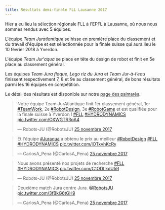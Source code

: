 ```yaml
---
title: Résultats demi-finale FLL Lausanne 2017
---
```


Hier a eu lieu la sélection régionale FLL à l'EPFL à Lausanne, où nous nous sommes rendus avec 5 équipes.

L'équipe *Team Juratlantique* se hisse en première place du classement et du travail d'équipe et est sélectionnée pour la finale suisse qui aura lieu le 10 février 2018 à Yverdon.

L'équipe *Team Jur'aqua* se place en tête du design de robot et finit en 5e place au classement général.

Les équipes *Team Jura flaque*, *Lego riz du Jura* et *Team Jur-à-l'eau* finissent respectivement 7, 8 et 9e au classement général, de bons résultats parmi les 16 équipes en compétition.

<!--more-->

Le détail des résultats est disponible sur notre [page des palmarès](/palmares).

<blockquote class="twitter-tweet" data-lang="fr"><p lang="fr" dir="ltr">Notre équipe Team JurAtlantique finit 1er classement général, 1er <a href="https://twitter.com/hashtag/TeamWork?src=hash&amp;ref_src=twsrc%5Etfw">#TeamWork</a>, 2e <a href="https://twitter.com/hashtag/RobotDesign?src=hash&amp;ref_src=twsrc%5Etfw">#RobotDesign</a>, 3e <a href="https://twitter.com/hashtag/RobotGame?src=hash&amp;ref_src=twsrc%5Etfw">#RobotGame</a> et est qualifiée pour la finale suisse à Yverdon ! <a href="https://twitter.com/hashtag/FLL?src=hash&amp;ref_src=twsrc%5Etfw">#FLL</a> <a href="https://twitter.com/hashtag/HYDRODYNAMICS?src=hash&amp;ref_src=twsrc%5Etfw">#HYDRODYNAMICS</a> <a href="https://t.co/OXWGTR3qA4">pic.twitter.com/OXWGTR3qA4</a></p>&mdash; Robots-JU (@RobotsJU) <a href="https://twitter.com/RobotsJU/status/934489598549512193?ref_src=twsrc%5Etfw">25 novembre 2017</a></blockquote>
<blockquote class="twitter-tweet" data-conversation="none" data-lang="fr"><p lang="fr" dir="ltr">Et l&#39;équipe <a href="https://twitter.com/hashtag/Juraqua?src=hash&amp;ref_src=twsrc%5Etfw">#Juraqua</a> a obtenu le prix au meilleur <a href="https://twitter.com/hashtag/RobotDesign?src=hash&amp;ref_src=twsrc%5Etfw">#RobotDesign</a> <a href="https://twitter.com/hashtag/FLL?src=hash&amp;ref_src=twsrc%5Etfw">#FLL</a> <a href="https://twitter.com/hashtag/HYDRODYNAMICS?src=hash&amp;ref_src=twsrc%5Etfw">#HYDRODYNAMICS</a> <a href="https://t.co/lOTxvhKcRy">pic.twitter.com/lOTxvhKcRy</a></p>&mdash; CarlosA_Pena (@CarlosA_Pena) <a href="https://twitter.com/CarlosA_Pena/status/934494912657199110?ref_src=twsrc%5Etfw">25 novembre 2017</a></blockquote>
<blockquote class="twitter-tweet" data-lang="fr"><p lang="fr" dir="ltr">Nous avons présenté nos projets de recherche <a href="https://twitter.com/hashtag/FLL?src=hash&amp;ref_src=twsrc%5Etfw">#FLL</a> <a href="https://twitter.com/hashtag/HYDRODYNAMICS?src=hash&amp;ref_src=twsrc%5Etfw">#HYDRODYNAMICS</a> <a href="https://t.co/C1ODLkdU5R">pic.twitter.com/C1ODLkdU5R</a></p>&mdash; Robots-JU (@RobotsJU) <a href="https://twitter.com/RobotsJU/status/934386109014003712?ref_src=twsrc%5Etfw">25 novembre 2017</a></blockquote>
<blockquote class="twitter-tweet" data-conversation="none" data-lang="fr"><p lang="fr" dir="ltr">Deuxième match Jura contre Jura. <a href="https://twitter.com/RobotsJU?ref_src=twsrc%5Etfw">@RobotsJU</a> <a href="https://t.co/3fBkG6tGH9">pic.twitter.com/3fBkG6tGH9</a></p>&mdash; CarlosA_Pena (@CarlosA_Pena) <a href="https://twitter.com/CarlosA_Pena/status/934390224511291392?ref_src=twsrc%5Etfw">25 novembre 2017</a></blockquote>
<script async src="https://platform.twitter.com/widgets.js" charset="utf-8"></script>
